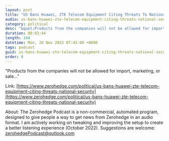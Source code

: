 ```yaml
---
layout: post
title: "US Bans Huawei, ZTE Telecom Equipment Citing Threats To National Security"
audio: us-bans-huawei-zte-telecom-equipment-citing-threats-national-security-0
category: political
desc: "&quot;Products from the companies will not be allowed for import, marketing, or sale...&quot;"
duration: 00:02:44
length: 164
datetime: Mon, 28 Nov 2022 07:45:00 +0000
tags: podcast
guid: us-bans-huawei-zte-telecom-equipment-citing-threats-national-security-0
order: 0
---
```

&quot;Products from the companies will not be allowed for import, marketing, or sale...&quot;

Link: [https://www.zerohedge.com/political/us-bans-huawei-zte-telecom-equipment-citing-threats-national-security](https://www.zerohedge.com/political/us-bans-huawei-zte-telecom-equipment-citing-threats-national-security)

About: The Zerohedge Podcast is a non-commercial, automated program, designed to give people a way to get news from Zerohedge in an audio format.  I am actively working on tweaking and improving the setup to create a better listening experience (October 2022).  Suggestions are welcome: [zerohedgePodcast@outlook.com](mailto:zerohedgePodcast@outlook.com)